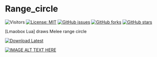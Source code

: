 # Range_circle
![Visitors](https://api.visitorbadge.io/api/visitors?path=https%3A%2F%2Fgithub.com%2Ftitaniummachine1%2FSwing_prediction.lua&label=Visitors&countColor=%23263759&style=plastic)
[![License: MIT](https://img.shields.io/badge/License-MIT-yellow.svg)](https://opensource.org/licenses/MIT)
[![GitHub issues](https://img.shields.io/github/issues/titaniummachine1/RangeCircle.lua.svg)](https://github.com/titaniummachine1/Swing_prediction.lua/issues)
[![GitHub forks](https://img.shields.io/github/forks/titaniummachine1/RangeCircle.lua.svg)](https://github.com/titaniummachine1/Swing_prediction.lua/network)
[![GitHub stars](https://img.shields.io/github/stars/titaniummachine1/RangeCircle.lua.svg)](https://github.com/titaniummachine1/Swing_prediction.lua/stargazers)

[Lmaobox Lua] draws Melee range circle

[![Download Latest](https://img.shields.io/github/downloads/titaniummachine1/Range_circle/latest/total?style=for-the-badge&logo=download&label=Download%20Latest)](https://github.com/titaniummachine1/Range_circle/releases/latest/download/RangeCircle.lua)


[![IMAGE ALT TEXT HERE](https://img.youtube.com/vi/ZkQuFGBFG0w/0.jpg)](https://www.youtube.com/watch?v=ZkQuFGBFG0w)

